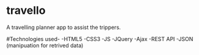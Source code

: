 # travello
A travelling planner app to assist the trippers.

#Technologies used-
-HTML5
-CSS3
-JS
-JQuery
-Ajax 
-REST API
-JSON (manipuation for retrived data)
